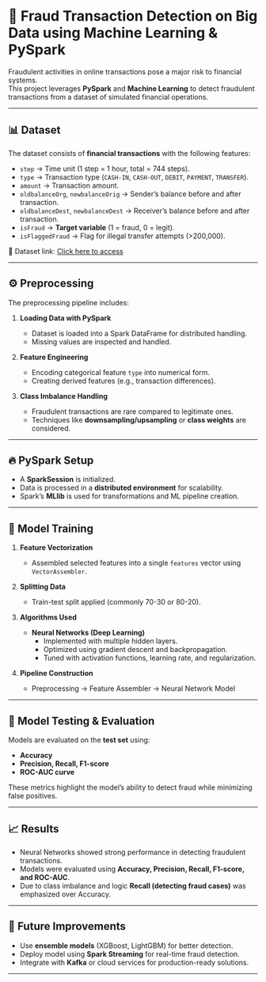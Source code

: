 # 🚨 Fraud Transaction Detection on Big Data using Machine Learning & PySpark  

Fraudulent activities in online transactions pose a major risk to financial systems.  
This project leverages **PySpark** and **Machine Learning** to detect fraudulent transactions from a dataset of simulated financial operations.  

---

## 📊 Dataset  

The dataset consists of **financial transactions** with the following features:  

- `step` → Time unit (1 step = 1 hour, total = 744 steps).  
- `type` → Transaction type (`CASH-IN`, `CASH-OUT`, `DEBIT`, `PAYMENT`, `TRANSFER`).  
- `amount` → Transaction amount.  
- `oldbalanceOrg`, `newbalanceOrig` → Sender’s balance before and after transaction.  
- `oldbalanceDest`, `newbalanceDest` → Receiver’s balance before and after transaction.  
- `isFraud` → **Target variable** (1 = fraud, 0 = legit).  
- `isFlaggedFraud` → Flag for illegal transfer attempts (>200,000).  

📂 Dataset link: [Click here to access](https://drive.usercontent.google.com/download?id=1VNpyNkGxHdskfdTNRSjjyNa5qC9u0JyV&export=download&authuser=0)  

---

## ⚙️ Preprocessing  

The preprocessing pipeline includes:  

1. **Loading Data with PySpark**  
   - Dataset is loaded into a Spark DataFrame for distributed handling.  
   - Missing values are inspected and handled.  

2. **Feature Engineering**  
   - Encoding categorical feature `type` into numerical form.  
   - Creating derived features (e.g., transaction differences).  

3. **Class Imbalance Handling**  
   - Fraudulent transactions are rare compared to legitimate ones.  
   - Techniques like **downsampling/upsampling** or **class weights** are considered.  

---

## 🔥 PySpark Setup  

- A **SparkSession** is initialized.  
- Data is processed in a **distributed environment** for scalability.  
- Spark’s **MLlib** is used for transformations and ML pipeline creation.  

---

## 🤖 Model Training  

1. **Feature Vectorization**  
   - Assembled selected features into a single `features` vector using `VectorAssembler`.  

2. **Splitting Data**  
   - Train-test split applied (commonly 70-30 or 80-20).  

3. **Algorithms Used**  
   - **Neural Networks (Deep Learning)**  
     - Implemented with multiple hidden layers.  
     - Optimized using gradient descent and backpropagation.  
     - Tuned with activation functions, learning rate, and regularization.  

4. **Pipeline Construction**  
   - Preprocessing → Feature Assembler → Neural Network Model 


---

## 🧪 Model Testing & Evaluation  

Models are evaluated on the **test set** using:  

- **Accuracy**  
- **Precision, Recall, F1-score**  
- **ROC-AUC curve**  

These metrics highlight the model’s ability to detect fraud while minimizing false positives.  

---

## 📈 Results  

- Neural Networks showed strong performance in detecting fraudulent transactions.  
- Models were evaluated using **Accuracy, Precision, Recall, F1-score, and ROC-AUC**.  
- Due to class imbalance and logic **Recall (detecting fraud cases)** was emphasized over Accuracy.  

---

## 🚀 Future Improvements  

- Use **ensemble models** (XGBoost, LightGBM) for better detection.  
- Deploy model using **Spark Streaming** for real-time fraud detection.  
- Integrate with **Kafka** or cloud services for production-ready solutions.  

---

